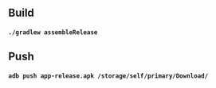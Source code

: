 ## Build

#### `./gradlew assembleRelease`

## Push

#### `adb push app-release.apk /storage/self/primary/Download/`
